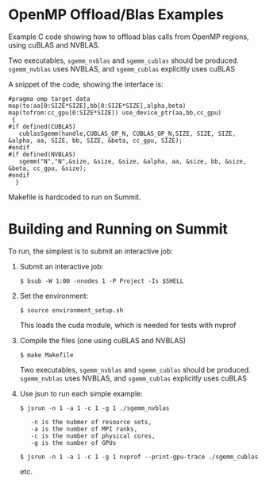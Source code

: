 # OpenMP Offload/Blas Examples
Example C code showing how to offload blas calls from OpenMP regions,
using cuBLAS and NVBLAS.

Two executables, `sgemm_nvblas` and `sgemm_cublas` should be produced.
`sgemm_nvblas` uses NVBLAS, and `sgemm_cublas` explicitly uses cuBLAS

A snippet of the code, showing the interface is:
```
#pragma omp target data map(to:aa[0:SIZE*SIZE],bb[0:SIZE*SIZE],alpha,beta) map(tofrom:cc_gpu[0:SIZE*SIZE]) use_device_ptr(aa,bb,cc_gpu)
 {
#if defined(CUBLAS)
   cublasSgemm(handle,CUBLAS_OP_N, CUBLAS_OP_N,SIZE, SIZE, SIZE, &alpha, aa, SIZE, bb, SIZE, &beta, cc_gpu, SIZE);
#endif
#if defined(NVBLAS)
   sgemm("N","N",&size, &size, &size, &alpha, aa, &size, bb, &size, &beta, cc_gpu, &size);
#endif
  }
```

Makefile is hardcoded to run on Summit.

# Building and Running on Summit

 To run, the simplest is to submit an interactive job:

 1. Submit an interactive job:
    ```
    $ bsub -W 1:00 -nnodes 1 -P Project -Is $SHELL
    ```
 2. Set the environment:
    ```
    $ source environment_setup.sh
    ```
    This loads the cuda module, which is needed for tests
    with nvprof

 3. Compile the files (one using cuBLAS and NVBLAS)
    ```
    $ make Makefile
    ```
    Two executables, `sgemm_nvblas` and `sgemm_cublas` should be produced.
    `sgemm_nvblas` uses NVBLAS, and `sgemm_cublas` explicitly uses cuBLAS
 4. Use jsun to run each simple example:
    ```
    $ jsrun -n 1 -a 1 -c 1 -g 1 ./sgemm_nvblas

       -n is the nubmer of resource sets,
       -a is the number of MPI ranks,
       -c is the number of physical cores,
       -g is the number of GPUs

    $ jsrun -n 1 -a 1 -c 1 -g 1 nvprof --print-gpu-trace ./sgemm_cublas
    ```
     etc.
